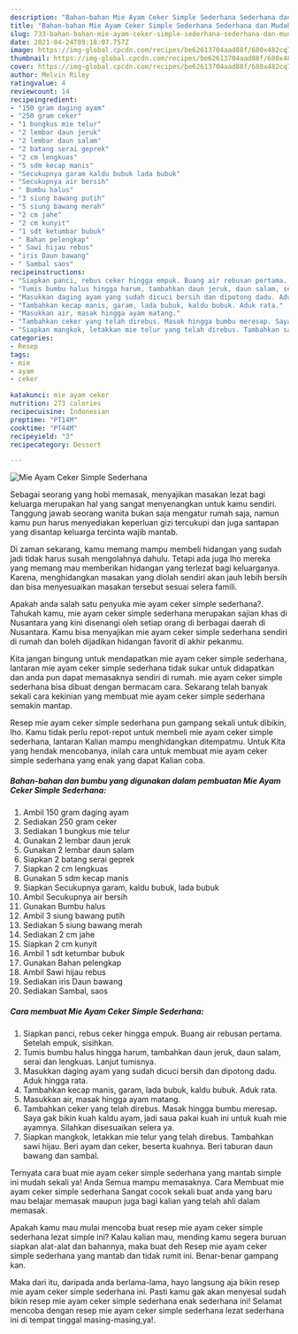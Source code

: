```yaml
---
description: "Bahan-bahan Mie Ayam Ceker Simple Sederhana Sederhana dan Mudah Dibuat"
title: "Bahan-bahan Mie Ayam Ceker Simple Sederhana Sederhana dan Mudah Dibuat"
slug: 733-bahan-bahan-mie-ayam-ceker-simple-sederhana-sederhana-dan-mudah-dibuat
date: 2021-04-24T09:18:07.757Z
image: https://img-global.cpcdn.com/recipes/be62613704aad88f/680x482cq70/mie-ayam-ceker-simple-sederhana-foto-resep-utama.jpg
thumbnail: https://img-global.cpcdn.com/recipes/be62613704aad88f/680x482cq70/mie-ayam-ceker-simple-sederhana-foto-resep-utama.jpg
cover: https://img-global.cpcdn.com/recipes/be62613704aad88f/680x482cq70/mie-ayam-ceker-simple-sederhana-foto-resep-utama.jpg
author: Melvin Riley
ratingvalue: 4
reviewcount: 14
recipeingredient:
- "150 gram daging ayam"
- "250 gram ceker"
- "1 bungkus mie telur"
- "2 lembar daun jeruk"
- "2 lembar daun salam"
- "2 batang serai geprek"
- "2 cm lengkuas"
- "5 sdm kecap manis"
- "Secukupnya garam kaldu bubuk lada bubuk"
- "Secukupnya air bersih"
- " Bumbu halus"
- "3 siung bawang putih"
- "5 siung bawang merah"
- "2 cm jahe"
- "2 cm kunyit"
- "1 sdt ketumbar bubuk"
- " Bahan pelengkap"
- " Sawi hijau rebus"
- "iris Daun bawang"
- " Sambal saos"
recipeinstructions:
- "Siapkan panci, rebus ceker hingga empuk. Buang air rebusan pertama. Setelah empuk, sisihkan."
- "Tumis bumbu halus hingga harum, tambahkan daun jeruk, daun salam, serai dan lengkuas. Lanjut tumisnya."
- "Masukkan daging ayam yang sudah dicuci bersih dan dipotong dadu. Aduk hingga rata."
- "Tambahkan kecap manis, garam, lada bubuk, kaldu bubuk. Aduk rata."
- "Masukkan air, masak hingga ayam matang."
- "Tambahkan ceker yang telah direbus. Masak hingga bumbu meresap. Saya gak bikin kuah kaldu ayam, jadi saua pakai kuah ini untuk kuah mie ayamnya. Silahkan disesuaikan selera ya."
- "Siapkan mangkok, letakkan mie telur yang telah direbus. Tambahkan sawi hijau. Beri ayam dan ceker, beserta kuahnya. Beri taburan daun bawang dan sambal."
categories:
- Resep
tags:
- mie
- ayam
- ceker

katakunci: mie ayam ceker 
nutrition: 273 calories
recipecuisine: Indonesian
preptime: "PT14M"
cooktime: "PT44M"
recipeyield: "3"
recipecategory: Dessert

---
```



![Mie Ayam Ceker Simple Sederhana](https://img-global.cpcdn.com/recipes/be62613704aad88f/680x482cq70/mie-ayam-ceker-simple-sederhana-foto-resep-utama.jpg)

Sebagai seorang yang hobi memasak, menyajikan masakan lezat bagi keluarga merupakan hal yang sangat menyenangkan untuk kamu sendiri. Tanggung jawab seorang  wanita bukan saja mengatur rumah saja, namun kamu pun harus menyediakan keperluan gizi tercukupi dan juga santapan yang disantap keluarga tercinta wajib mantab.

Di zaman  sekarang, kamu memang mampu membeli hidangan yang sudah jadi tidak harus susah mengolahnya dahulu. Tetapi ada juga lho mereka yang memang mau memberikan hidangan yang terlezat bagi keluarganya. Karena, menghidangkan masakan yang diolah sendiri akan jauh lebih bersih dan bisa menyesuaikan masakan tersebut sesuai selera famili. 



Apakah anda salah satu penyuka mie ayam ceker simple sederhana?. Tahukah kamu, mie ayam ceker simple sederhana merupakan sajian khas di Nusantara yang kini disenangi oleh setiap orang di berbagai daerah di Nusantara. Kamu bisa menyajikan mie ayam ceker simple sederhana sendiri di rumah dan boleh dijadikan hidangan favorit di akhir pekanmu.

Kita jangan bingung untuk mendapatkan mie ayam ceker simple sederhana, lantaran mie ayam ceker simple sederhana tidak sukar untuk didapatkan dan anda pun dapat memasaknya sendiri di rumah. mie ayam ceker simple sederhana bisa dibuat dengan bermacam cara. Sekarang telah banyak sekali cara kekinian yang membuat mie ayam ceker simple sederhana semakin mantap.

Resep mie ayam ceker simple sederhana pun gampang sekali untuk dibikin, lho. Kamu tidak perlu repot-repot untuk membeli mie ayam ceker simple sederhana, lantaran Kalian mampu menghidangkan ditempatmu. Untuk Kita yang hendak mencobanya, inilah cara untuk membuat mie ayam ceker simple sederhana yang enak yang dapat Kalian coba.

<!--inarticleads1-->

##### Bahan-bahan dan bumbu yang digunakan dalam pembuatan Mie Ayam Ceker Simple Sederhana:

1. Ambil 150 gram daging ayam
1. Sediakan 250 gram ceker
1. Sediakan 1 bungkus mie telur
1. Gunakan 2 lembar daun jeruk
1. Gunakan 2 lembar daun salam
1. Siapkan 2 batang serai geprek
1. Siapkan 2 cm lengkuas
1. Gunakan 5 sdm kecap manis
1. Siapkan Secukupnya garam, kaldu bubuk, lada bubuk
1. Ambil Secukupnya air bersih
1. Gunakan  Bumbu halus
1. Ambil 3 siung bawang putih
1. Sediakan 5 siung bawang merah
1. Sediakan 2 cm jahe
1. Siapkan 2 cm kunyit
1. Ambil 1 sdt ketumbar bubuk
1. Gunakan  Bahan pelengkap
1. Ambil  Sawi hijau rebus
1. Sediakan iris Daun bawang
1. Sediakan  Sambal, saos




<!--inarticleads2-->

##### Cara membuat Mie Ayam Ceker Simple Sederhana:

1. Siapkan panci, rebus ceker hingga empuk. Buang air rebusan pertama. Setelah empuk, sisihkan.
1. Tumis bumbu halus hingga harum, tambahkan daun jeruk, daun salam, serai dan lengkuas. Lanjut tumisnya.
1. Masukkan daging ayam yang sudah dicuci bersih dan dipotong dadu. Aduk hingga rata.
1. Tambahkan kecap manis, garam, lada bubuk, kaldu bubuk. Aduk rata.
1. Masukkan air, masak hingga ayam matang.
1. Tambahkan ceker yang telah direbus. Masak hingga bumbu meresap. Saya gak bikin kuah kaldu ayam, jadi saua pakai kuah ini untuk kuah mie ayamnya. Silahkan disesuaikan selera ya.
1. Siapkan mangkok, letakkan mie telur yang telah direbus. Tambahkan sawi hijau. Beri ayam dan ceker, beserta kuahnya. Beri taburan daun bawang dan sambal.




Ternyata cara buat mie ayam ceker simple sederhana yang mantab simple ini mudah sekali ya! Anda Semua mampu memasaknya. Cara Membuat mie ayam ceker simple sederhana Sangat cocok sekali buat anda yang baru mau belajar memasak maupun juga bagi kalian yang telah ahli dalam memasak.

Apakah kamu mau mulai mencoba buat resep mie ayam ceker simple sederhana lezat simple ini? Kalau kalian mau, mending kamu segera buruan siapkan alat-alat dan bahannya, maka buat deh Resep mie ayam ceker simple sederhana yang mantab dan tidak rumit ini. Benar-benar gampang kan. 

Maka dari itu, daripada anda berlama-lama, hayo langsung aja bikin resep mie ayam ceker simple sederhana ini. Pasti kamu gak akan menyesal sudah bikin resep mie ayam ceker simple sederhana enak sederhana ini! Selamat mencoba dengan resep mie ayam ceker simple sederhana lezat sederhana ini di tempat tinggal masing-masing,ya!.

